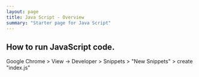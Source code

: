 ```yaml
---
layout: page
title: Java Script - Overview
summary: "Starter page for Java Script"
---
```


## How to run JavaScript code.

Google Chrome > View -> Developer > Snippets > "New Snippets" > create "index.js"
